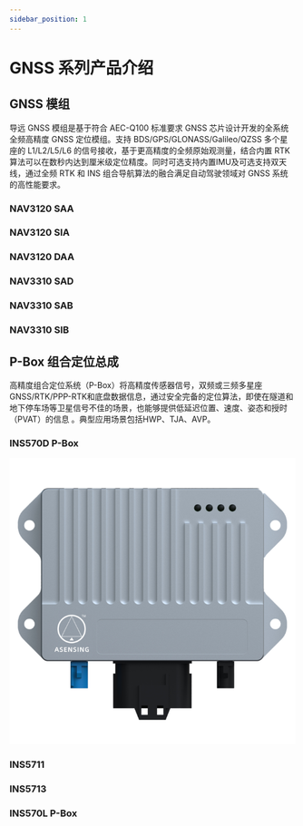 ```yaml
---
sidebar_position: 1
---
```


# GNSS 系列产品介绍

## GNSS 模组

导远 GNSS 模组是基于符合 AEC-Q100 标准要求 GNSS 芯片设计开发的全系统全频高精度 GNSS 定位模组。支持 BDS/GPS/GLONASS/Galileo/QZSS 多个星座的 L1/L2/L5/L6 的信号接收，基于更高精度的全频原始观测量，结合内置 RTK 算法可以在数秒内达到厘米级定位精度。同时可选支持内置IMU及可选支持双天线，通过全频 RTK 和 INS 组合导航算法的融合满足自动驾驶领域对 GNSS 系统的高性能要求。

### NAV3120 SAA

### NAV3120 SIA

### NAV3120 DAA

### NAV3310 SAD

### NAV3310 SAB

### NAV3310 SIB

## P-Box 组合定位总成

高精度组合定位系统（P-Box）将高精度传感器信号，双频或三频多星座GNSS/RTK/PPP-RTK和底盘数据信息，通过安全完备的定位算法，即使在隧道和地下停车场等卫星信号不佳的场景，也能够提供低延迟位置、速度、姿态和授时（PVAT）的信息 。典型应用场景包括HWP、TJA、AVP。

### INS570D P-Box

![](/img/product-pbox.png#center)

### INS5711

### INS5713

### INS570L P-Box

